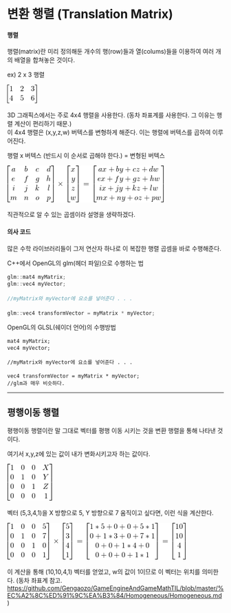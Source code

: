 # 변환 행렬 (Translation Matrix)
#### 행렬
행렬(matrix)란 미리 정의해둔 개수의 행(row)들과 열(colums)들을 이용하여 여러 개의 배열을 합쳐놓은 것이다.


ex) 2 x 3 행렬

![example matrix](images/exMatrix.png)

3D 그래픽스에서는 주로 4x4 행렬을 사용한다. (동차 좌표계를 사용한다. 그 이유는 행렬 계산이 편리하기 때문.)  
이 4x4 행렬은 (x,y,z,w) 버텍스를 변형하게 해준다. 이는 행렬에 버텍스를 곱하여 이루어진다.

행렬 x 버텍스 (반드시 이 순서로 곱해야 한다.) = 변형된 버텍스

![example matrix](images/transformMatrix.png)

직관적으로 알 수 있는 곱셈이라 설명을 생략하겠다.

#### 의사 코드
많은 수학 라이브러리들이 그저 연산자 하나로 이 복잡한 행렬 곱셈을 바로 수행해준다.

C++에서 OpenGL의 glm(헤더 파일)으로 수행하는 법

```C++
glm::mat4 myMatrix;
glm::vec4 myVector;

//myMatrix와 myVector에 요소를 넣어준다 . . .

glm::vec4 transformVector = myMatrix * myVector;
```

OpenGL의 GLSL(쉐이더 언어)의 수행방법
```
mat4 myMatrix;
vec4 myVector;

//myMatrix와 myVector에 요소를 넣어준다 . . .

vec4 transformVector = myMatrix * myVector;
//glm과 매우 비슷하다.
```
* * *
## 평행이동 행렬
평행이동 행렬이란 말 그대로 벡터를 평행 이동 시키는 것을 변환 행렬을 통해 나타낸 것이다.

여기서 x,y,z에 있는 값이 내가 변화시키고자 하는 값이다.

![example matrix](images/translateMatrix.png)

벡터 (5,3,4,1)을 X 방향으로 5, Y 방향으로 7 움직이고 싶다면, 이런 식을 계산한다.

![example matrix](images/translateMatrixEx.png)

이 계산을 통해 (10,10,4,1) 벡터를 얻었고, w의 값이 1이므로 이 벡터는 위치를 의미한다.
(동차 좌표계 참고. https://github.com/Gengaozo/GameEngineAndGameMathTIL/blob/master/%EC%A2%8C%ED%91%9C%EA%B3%84/Homogeneous/Homogeneous.md)
